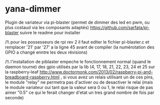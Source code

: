 yana-dimmer
============

Plugin de variateur via pi-blaster (permet de dimmer des led en pwm, ou plus costaud via les composants adaptés)
 https://github.com/sarfata/pi-blaster suivre le readme pour installer
 
 /!\ pour les possesseurs de rpi rev 2 il faut editer le fichier pi-blaster.c et remplacer '21' par '27' a la ligne 45 avant de compiler (la numérotation des GPIO a changé enntre les deux révisions)

/!\ l'installation de piblaster empeche le fonctionnement normal (quand le daemon tourne) des gpio utilisés par la lib (4, 17, 18, 21, 22, 23, 24 et 25 sur la raspberry-leaf http://www.doctormonk.com/2013/02/raspberry-pi-and-breadboard-raspberry.html , si vous avez un relais utilisant un de ces pins, le module "relay" ne permetra pas d'activer ou de desactiver le relai (mais le module variateur oui tant que la valeur sera 0 ou 1, le relai risque de pas aimer "0.5" ce qui le ferait changer d'etat un tres grand nombre de fois par seconde)
